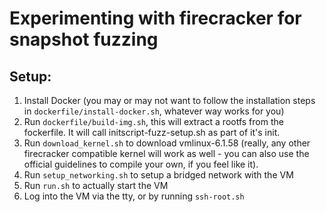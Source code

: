 Experimenting with firecracker for snapshot fuzzing
======


Setup:
-----

1) Install Docker (you may or may not want to follow the installation steps in `dockerfile/install-docker.sh`, whatever
way works for you)
2) Run `dockerfile/build-img.sh`, this will extract a rootfs from the fockerfile. It will call initscript-fuzz-setup.sh
as part of it's init.
3) Run `download_kernel.sh` to download vmlinux-6.1.58 (really, any other firecracker compatible  kernel will work as well - you can also use
the official guidelines to compile your own, if you feel like it).
4) Run `setup_networking.sh` to setup a bridged network with the VM
5) Run `run.sh` to actually start the VM
6) Log into the VM via the tty, or by running `ssh-root.sh`
